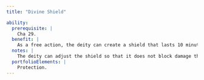 ```yaml
---
title: "Divine Shield"

ability:
  prerequisite: |
    Cha 29.
  benefit: |
    As a free action, the deity can create a shield that lasts 10 minutes and protects the deity's body and equipment from attacks. The shield stops 10 points of damage per rank. Once the shield stops that much damage, it collapses. The damage can be from any source, including a divine blast attack. The deity can use this ability a number of times per day equal to 3 + its Constitution bonus.
  notes: |
    The deity can adjust the shield so that it does not block damage the deity ignores anyway. The effects of multiple divine shields do not stack.
  portfolioElements: |
    Protection.
---
```

